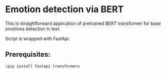 # Emotion detection via BERT

This is straightforward application of pretrained BERT transformer for base emotions detection in text. 

Script is wrapped with FastApi.


## Prerequisites: 

```!pip install fastapi transformers```
